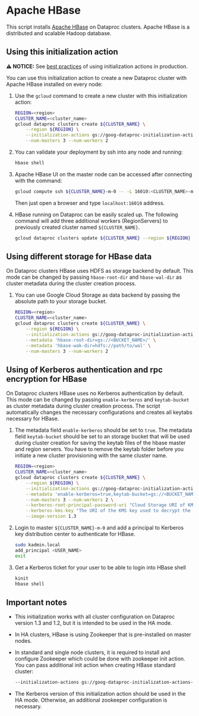 # Apache HBase

This script installs [Apache HBase](https://hbase.apache.org/) on Dataproc
clusters. Apache HBase is a distributed and scalable Hadoop database.

## Using this initialization action

**:warning: NOTICE:** See [best practices](/README.md#how-initialization-actions-are-used) of using initialization actions in production.

You can use this initialization action to create a new Dataproc cluster with
Apache HBase installed on every node:

1.  Use the `gcloud` command to create a new cluster with this initialization
    action:

    ```bash
    REGION=<region>
    CLUSTER_NAME=<cluster_name>
    gcloud dataproc clusters create ${CLUSTER_NAME} \
        --region ${REGION} \
        --initialization-actions gs://goog-dataproc-initialization-actions-${REGION}/hbase/hbase.sh \
        --num-masters 3 --num-workers 2
    ```

1.  You can validate your deployment by ssh into any node and running:

    ```bash
    hbase shell
    ```

1.  Apache HBase UI on the master node can be accessed after connecting with the
    command:

    ```bash
    gcloud compute ssh ${CLUSTER_NAME}-m-0 -- -L 16010:<CLUSTER_NAME>-m-0:16010
    ```

    Then just open a browser and type `localhost:16010` address.

1.  HBase running on Dataproc can be easily scaled up. The following command
    will add three additional workers (RegionServers) to previously created
    cluster named `${CLUSTER_NAME}`.

    ```bash
    gcloud dataproc clusters update ${CLUSTER_NAME} --region ${REGION} --num-workers 5
    ```

## Using different storage for HBase data

On Dataproc clusters HBase uses HDFS as storage backend by default. This mode
can be changed by passing `hbase-root-dir` and `hbase-wal-dir` as cluster
metadata during the cluster creation process.

1.  You can use Google Cloud Storage as data backend by passing the absolute
    path to your storage bucket.

    ```bash
    REGION=<region>
    CLUSTER_NAME=<cluster_name>
    gcloud dataproc clusters create ${CLUSTER_NAME} \
        --region ${REGION} \
        --initialization-actions gs://goog-dataproc-initialization-actions-${REGION}/hbase/hbase.sh \
        --metadata 'hbase-root-dir=gs://<BUCKET_NAME>/' \
        --metadata 'hbase-wak-dir=hdfs://path/to/wal' \
        --num-masters 3 --num-workers 2
    ```

## Using of Kerberos authentication and rpc encryption for HBase

On Dataproc clusters HBase uses no Kerberos authentication by default. This mode
can be changed by passing `enable-kerberos` and `keytab-bucket` as cluster
metadata during cluster creation process. The script automatically changes the
necessary configurations and creates all keytabs necessary for HBase.

1.  The metadata field `enable-kerberos` should be set to `true`. The metadata
    field `keytab-bucket` should be set to an storage bucket that will be used
    during cluster creation for saving the keytab files of the hbase master and
    region servers. You have to remove the keytab folder before you initiate a
    new cluster provisioning with the same cluster name.

    ```bash
    REGION=<region>
    CLUSTER_NAME=<cluster_name>
    gcloud dataproc clusters create ${CLUSTER_NAME} \
        --region ${REGION} \
        --initialization-actions gs://goog-dataproc-initialization-actions-${REGION}/hbase/hbase.sh \
        --metadata 'enable-kerberos=true,keytab-bucket=gs://<BUCKET_NAME>' \
        --num-masters 3 --num-workers 2 \
        --kerberos-root-principal-password-uri "Cloud Storage URI of KMS-encrypted password for Kerberos root principal" \
        --kerberos-kms-key "The URI of the KMS key used to decrypt the root password" \
        --image-version 1.3
    ```

1.  Login to master `${CLUSTER_NAME}-m-0` and add a principal to Kerberos key
    distribution center to authenticate for HBase.

    ```bash
    sudo kadmin.local
    add_principal <USER_NAME>
    exit
    ```

1.  Get a Kerberos ticket for your user to be able to login into HBase shell

    ```bash
    kinit
    hbase shell
    ```

## Important notes

-   This initialization works with all cluster configuration on Dataproc version
    1.3 and 1.2, but it is intended to be used in the HA mode.
-   In HA clusters, HBase is using Zookeeper that is pre-installed on master
    nodes.
-   In standard and single node clusters, it is required to install and
    configure Zookeeper which could be done with zookeeper init action. You can
    pass additional init action when creating HBase standard cluster:

    ```bash
    --initialization-actions gs://goog-dataproc-initialization-actions-${REGION}/zookeeper/zookeeper.sh,gs://goog-dataproc-initialization-actions-${REGION}/hbase/hbase.sh
    ```

-   The Kerberos version of this initialization action should be used in the HA
    mode. Otherwise, an additional zookeeper configuration is necessary.
